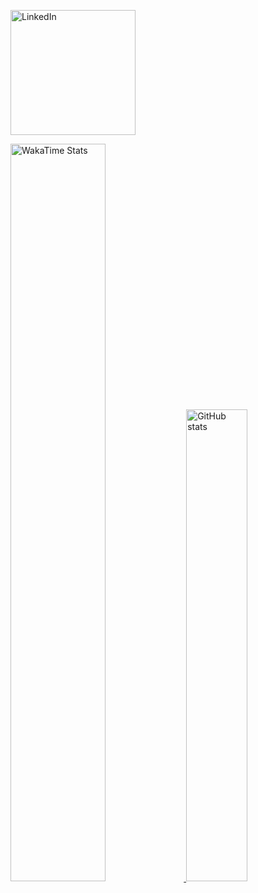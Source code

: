 <p align="left">
  <a href="https://www.linkedin.com/in/tri-tac-le-a918a2236/" target="_blank" rel="noopener noreferrer">
    <img
      src="https://custom-icon-badges.demolab.com/badge/LinkedIn-0A66C2?logo=linkedin-white&logoColor=fff"
      alt="LinkedIn"
      width="200px"
    />
  </a>
</p>

<p align="left">
  <a href="https://wakatime.com/@TriTacLe">
    <img
      src="https://github-readme-stats.vercel.app/api/wakatime?username=TriTacLe&layout=compact&theme=radical&hide_border=false&hide=other"
      alt="WakaTime Stats"
      style="width: 55%;"
    />
  </a>
  <a href="https://github.com/TriTacLe/TriTacLe">
    <img
      src="https://github-readme-stats.vercel.app/api?username=TriTacLe&show_icons=true&theme=radical"
      alt="GitHub stats"
      style="width: 44%;"
    />
  </a>
</p>
